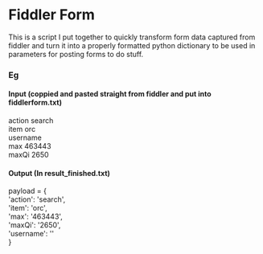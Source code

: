 # Fiddler Form
This is a script I put together to quickly transform form data captured from fiddler and turn it into a properly formatted python dictionary to be used in parameters for posting forms to do stuff.

### Eg
#### Input (coppied and pasted straight from fiddler and put into fiddlerform.txt)
action	search  
item	orc  
username  
max	463443  
maxQi	2650  

#### Output (In result_finished.txt)
payload = {  
 'action': 'search',  
 'item': 'orc',  
 'max': '463443',  
 'maxQi': '2650',  
 'username': ''  
}
